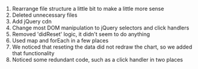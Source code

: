 1. Rearrange file structure a little bit to make a little more sense
2. Deleted unnecessary files
3. Add jQuery cdn
4. Change most DOM manipulation to jQuery selectors and click handlers
5. Removed 'didReset' logic, it didn't seem to do anything
6. Used map and forEach in a few places
7. We noticed that reseting the data did not redraw the chart, so we added that functionality
8. Noticed some redundant code, such as a click handler in two places
